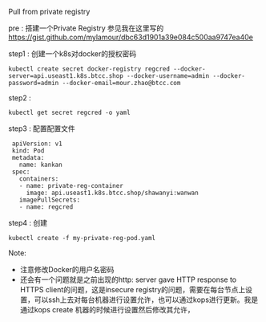 Pull from private registry

pre : 搭建一个Private Registry  参见我在这里写的 https://gist.github.com/mylamour/dbc63d1901a39e084c500aa9747ea40e

step1 : 创建一个k8s对docker的授权密码

`kubectl create secret docker-registry regcred --docker-server=api.useast1.k8s.btcc.shop --docker-username=admin --docker-password=admin --docker-email=mour.zhao@btcc.com`

step2 : 

`kubectl get secret regcred -o yaml`

step3 : 配置配置文件

```
 apiVersion: v1
 kind: Pod
 metadata:
   name: kankan
 spec:
   containers:
   - name: private-reg-container
     image: api.useast1.k8s.btcc.shop/shawanyi:wanwan
   imagePullSecrets:
   - name: regcred
```

step4 : 创建

`kubectl create -f my-private-reg-pod.yaml`



Note:

* 注意修改Docker的用户名密码
* 还会有一个问题就是之前出现的http: server gave HTTP response to HTTPS client的问题，这是insecure registry的问题，需要在每台节点上设置，可以ssh上去对每台机器进行设置允许，也可以通过kops进行更新。我是通过kops create 机器的时候进行设置然后修改其允许，

